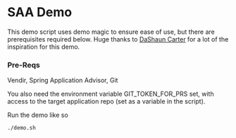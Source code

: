 # SAA Demo

This demo script uses demo magic to ensure ease of use, but there are prerequisites required below.  Huge thanks to [DaShaun Carter](https://github.com/dashaun-tanzu/saa-petclinic-demo/tree/main) for a lot of the inspiration for this demo.  

### Pre-Reqs

Vendir, Spring Application Advisor, Git

You also need the environment variable GIT_TOKEN_FOR_PRS set, with access to the target application repo (set as a variable in the script).  

Run the demo like so

```bash
./demo.sh
```
